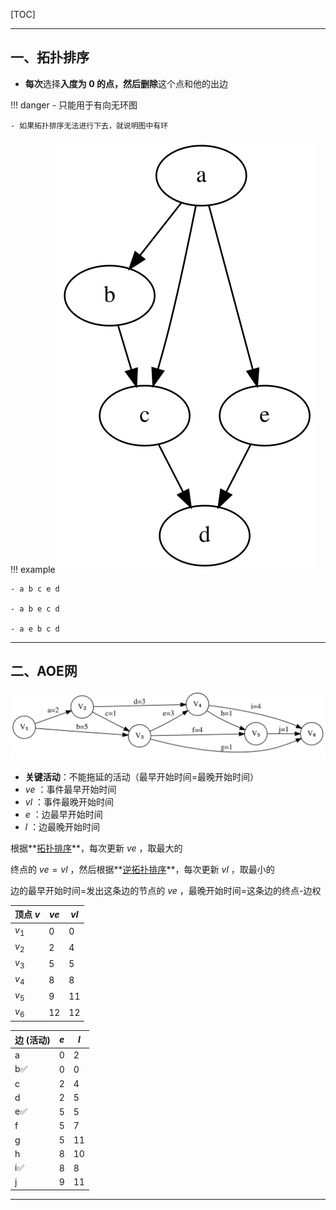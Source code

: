 [TOC]

---

## 一、拓扑排序

- **每次**选择**入度为 $0$ **的点，然后**删除**这个点和他的出边

!!! danger
    - 只能用于有向无环图
    
    - 如果拓扑排序无法进行下去，就说明图中有环


!!! example
    ![DAG.svg](../../assets/images/DSA/DAG.svg)
    
    - a b c e d
    
    - a b e c d
    
    - a e b c d

---

## 二、AOE网


![AOE.svg](../../assets/images/DSA/AOE.svg)

- **关键活动**：不能拖延的活动（最早开始时间=最晚开始时间）
- $ve$ ：事件最早开始时间
- $vl$ ：事件最晚开始时间
- $e$ ：边最早开始时间
- $l$ ：边最晚开始时间

根据**<u>拓扑排序</u>**，每次更新 $ve$ ，取最大的

终点的 $ve=vl$ ，然后根据**<u>逆拓扑排序</u>**，每次更新 $vl$ ，取最小的

边的最早开始时间=发出这条边的节点的 $ve$ ，最晚开始时间=这条边的终点-边权

| 顶点 $v$ | $ve$ | $vl$ |
| -------- | ---- | ---- |
| $v_1$    | 0    | 0    |
| $v_2$    | 2    | 4    |
| $v_3$    | 5    | 5    |
| $v_4$    | 8    | 8    |
| $v_5$    | 9    | 11   |
| $v_6$    | 12   | 12   |

| 边 (活动) | $e$  | $l$  |
| --------- | ---- | ---- |
| a         | 0    | 2    |
| b✅        | 0    | 0    |
| c         | 2    | 4    |
| d         | 2    | 5    |
| e✅        | 5    | 5    |
| f         | 5    | 7    |
| g         | 5    | 11   |
| h         | 8    | 10   |
| i✅        | 8    | 8    |
| j         | 9    | 11   |

------



